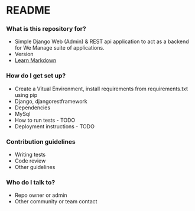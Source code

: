 # README #


### What is this repository for? ###

* Simple Django Web (Admin) & REST api application to act as a backend for We Manage suite of applications.
* Version
* [Learn Markdown](https://bitbucket.org/tutorials/markdowndemo)

### How do I get set up? ###

* Create a Vitual Environment, install requirements from requirements.txt using pip
* Django, djangorestframework
* Dependencies
* MySql
* How to run tests - TODO
* Deployment instructions - TODO

### Contribution guidelines ###

* Writing tests
* Code review
* Other guidelines

### Who do I talk to? ###

* Repo owner or admin
* Other community or team contact